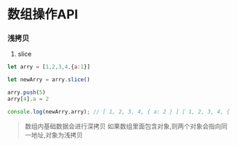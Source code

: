 # 数组操作API
### 浅拷贝
1. slice

```javascript
let arry = [1,2,3,4,{a:1}]

let newArry = arry.slice()

arry.push(5)
arry[4].a = 2

console.log(newArry,arry); // [ 1, 2, 3, 4, { a: 2 } ] [ 1, 2, 3, 4, { a: 2 }, 5 ]
```
> 数组内基础数据会进行深拷贝
> 如果数组里面包含对象,则两个对象会指向同一地址,对象为浅拷贝